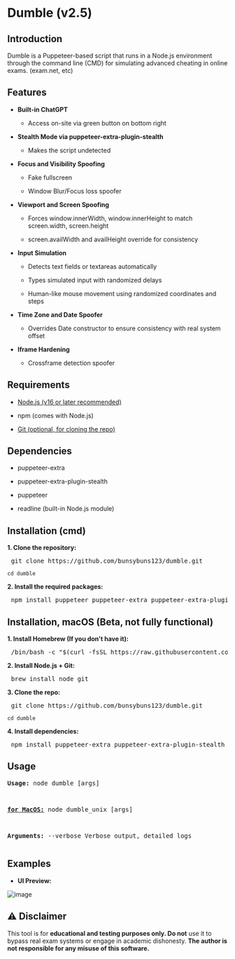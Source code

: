 # Dumble (v2.5)

## Introduction
Dumble is a Puppeteer-based script that runs in a Node.js environment through the command line (CMD) for simulating advanced cheating in online exams. (exam.net, etc)

## Features

- **Built-in ChatGPT**

    - Access on-site via green button on bottom right

- **Stealth Mode via puppeteer-extra-plugin-stealth**


  - Makes the script undetected


- **Focus and Visibility Spoofing**

  - Fake fullscreen

  - Window Blur/Focus loss spoofer

- **Viewport and Screen Spoofing**

  - Forces window.innerWidth, window.innerHeight to match screen.width, screen.height

  - screen.availWidth and availHeight override for consistency

- **Input Simulation**

  - Detects text fields or textareas automatically

  - Types simulated input with randomized delays

  - Human-like mouse movement using randomized coordinates and steps

- **Time Zone and Date Spoofer**

  - Overrides Date constructor to ensure consistency with real system offset

- **Iframe Hardening**

  - Crossframe detection spoofer


## Requirements

- [Node.js (v16 or later recommended)](https://nodejs.org/en/download)

- npm (comes with Node.js)

- [Git (optional, for cloning the repo)](https://git-scm.com/downloads)


## Dependencies

- puppeteer-extra

- puppeteer-extra-plugin-stealth

- puppeteer

- readline (built-in Node.js module)

## Installation (cmd)

**1. Clone the repository:**

<pre> git clone https://github.com/bunsybuns123/dumble.git </pre>


``` cd dumble ```

**2. Install the required packages:**

<pre> npm install puppeteer puppeteer-extra puppeteer-extra-plugin-stealth </pre>

## Installation, macOS (Beta, not fully functional)

**1. Install Homebrew (If you don't have it):**

<pre> /bin/bash -c "$(curl -fsSL https://raw.githubusercontent.com/Homebrew/install/HEAD/install.sh)" </pre>

**2. Install Node.js + Git:**

<pre> brew install node git </pre>

**3. Clone the repo:**

<pre> git clone https://github.com/bunsybuns123/dumble.git </pre> 

```cd dumble```

**4. Install dependencies:**

<pre> npm install puppeteer-extra puppeteer-extra-plugin-stealth </pre>

## Usage

**<pre>Usage:**
node dumble [args]

<ins>**for MacOS:**</ins> node dumble_unix [args]

**Arguments:**
        --verbose    Verbose output, detailed logs
</pre>


## Examples

- **UI Preview:**

![image](https://github.com/user-attachments/assets/be089826-696d-421e-a509-561ebc8fced2)




## ⚠️ Disclaimer

This tool is for **educational and testing purposes only. Do not** use it to bypass real exam systems or engage in academic dishonesty. **The author is not responsible for any misuse of this software.**

